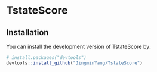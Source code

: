 # TstateScore

## Installation

You can install the development version of TstateScore by:

``` r
# install.packages("devtools")
devtools::install_github("JingminYang/TstateScore")
```
